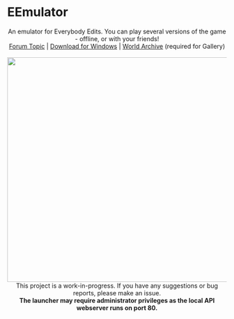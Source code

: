 # EEmulator

<p align="center">
  An emulator for Everybody Edits. You can play several versions of the game - offline, or with your friends! <br>
  <a href="https://forums.everybodyedits.com/viewtopic.php?id=46938">Forum Topic</a>
  |
  <a href="https://github.com/EEmulator/EEmulator/releases">Download for Windows</a>
  |
  <a href="https://archive.org/details/EEWorlds">World Archive</a> (required for Gallery)
  <br> <br>
  <img width="639" height="516" src="https://i.imgur.com/Mxnus9T.png">
  <br>
  This project is a work-in-progress. If you have any suggestions or bug reports, please make an issue. <br>
  <b>The launcher may require administrator privileges as the local API webserver runs on port 80.</b>
</p
